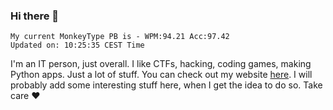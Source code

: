 ### Hi there 👋
<!-- PB START -->
```
My current MonkeyType PB is - WPM:94.21 Acc:97.42
Updated on: 10:25:35 CEST Time
```
<!-- PB END -->
I'm an IT person, just overall. I like CTFs, hacking, coding games, making Python apps. Just a lot of stuff.
You can check out my website [here](https://skill3472.github.io/).
I will probably add some interesting stuff here, when I get the idea to do so. Take care ❤️
